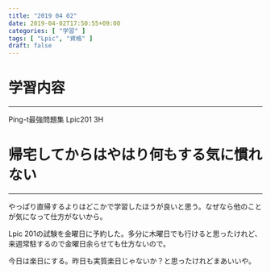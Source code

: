 ```yaml
---
title: "2019 04 02"
date: 2019-04-02T17:50:55+09:00
categories: [ "学習" ]
tags: [ "Lpic", "資格" ]
draft: false
---
```

# 学習内容 
---
Ping-t最強問題集 Lpic201 3H

# 帰宅してからはやはり何もする気に慣れない
---
やっぱり直帰するよりはどこかで学習したほうが良いと思う。なぜなら他のことが気になって仕方がないから。

Lpic 201の試験を金曜日に予約した。多分に木曜日でも行けると思ったけれど、来週常駐するので金曜日余らせても仕方ないので。

今日は楽日にする。昨日も実質楽日じゃないか？と思ったけれどまあいいや。
